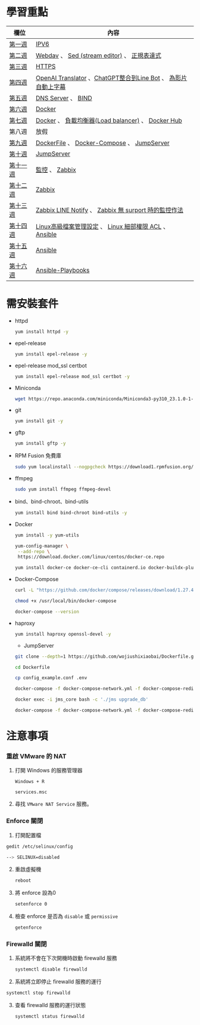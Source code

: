 # 學習重點

| 欄位       | 內容                                                         |
| ---------- | ------------------------------------------------------------ |
| [第一週](https://github.com/Roy-Roo/Note/blob/main/111-2Linux%E7%B3%BB%E7%B5%B1%E8%87%AA%E5%8B%95%E5%8C%96%E9%81%8B%E7%B6%AD/note/week1.md#week-1)     | [IPV6](https://github.com/Roy-Roo/Note/blob/main/111-2Linux%E7%B3%BB%E7%B5%B1%E8%87%AA%E5%8B%95%E5%8C%96%E9%81%8B%E7%B6%AD/note/week1.md#ipv6)                                                       |
| [第二週](https://github.com/Roy-Roo/Note/blob/main/111-2Linux%E7%B3%BB%E7%B5%B1%E8%87%AA%E5%8B%95%E5%8C%96%E9%81%8B%E7%B6%AD/note/week2.md#week-2)     | [Webdav](https://github.com/Roy-Roo/Note/blob/main/111-2Linux%E7%B3%BB%E7%B5%B1%E8%87%AA%E5%8B%95%E5%8C%96%E9%81%8B%E7%B6%AD/note/week2.md#%E6%9E%B6%E8%A8%ADwebdav) 、 [Sed (stream editor)](https://github.com/Roy-Roo/Note/blob/main/111-2Linux%E7%B3%BB%E7%B5%B1%E8%87%AA%E5%8B%95%E5%8C%96%E9%81%8B%E7%B6%AD/note/week2.md#sed-stream-editor) 、 [正規表達式](https://github.com/Roy-Roo/Note/blob/main/111-2Linux%E7%B3%BB%E7%B5%B1%E8%87%AA%E5%8B%95%E5%8C%96%E9%81%8B%E7%B6%AD/note/week2.md#%E6%AD%A3%E8%A6%8F%E8%A1%A8%E9%81%94%E5%BC%8F)                                                           |
| [第三週](https://github.com/Roy-Roo/Note/blob/main/111-2Linux%E7%B3%BB%E7%B5%B1%E8%87%AA%E5%8B%95%E5%8C%96%E9%81%8B%E7%B6%AD/note/week3.md#week-3-%E7%AC%AC%E4%BA%8C%E9%80%B1%E7%A6%AE%E6%8B%9C%E4%B8%80%E6%99%9A%E4%B8%8A%E7%9A%84%E8%A3%9C%E8%AA%B2)     | [HTTPS](https://github.com/Roy-Roo/Note/blob/main/111-2Linux%E7%B3%BB%E7%B5%B1%E8%87%AA%E5%8B%95%E5%8C%96%E9%81%8B%E7%B6%AD/note/week3.md#%E5%BB%BA%E7%AB%8B%E6%86%91%E8%AD%89%E4%B8%A6%E4%B8%94%E9%80%A3%E4%B8%8Ahttps) |
| [第四週](https://github.com/Roy-Roo/Note/blob/main/111-2Linux%E7%B3%BB%E7%B5%B1%E8%87%AA%E5%8B%95%E5%8C%96%E9%81%8B%E7%B6%AD/note/week4.md#week-4)     | [OpenAI Translator](https://github.com/Roy-Roo/Note/blob/main/111-2Linux%E7%B3%BB%E7%B5%B1%E8%87%AA%E5%8B%95%E5%8C%96%E9%81%8B%E7%B6%AD/note/week4.md#openai-translatorchrome%E7%9A%84%E7%BF%BB%E8%AD%AF%E6%93%B4%E5%85%85%E5%8A%9F%E8%83%BD) 、[ChatGPT整合到Line Bot](https://github.com/Roy-Roo/Note/blob/main/111-2Linux%E7%B3%BB%E7%B5%B1%E8%87%AA%E5%8B%95%E5%8C%96%E9%81%8B%E7%B6%AD/note/week4.md#chatgpt%E6%95%B4%E5%90%88%E5%88%B0line-bot) 、 [為影片自動上字幕](https://github.com/Roy-Roo/Note/blob/main/111-2Linux%E7%B3%BB%E7%B5%B1%E8%87%AA%E5%8B%95%E5%8C%96%E9%81%8B%E7%B6%AD/note/week4.md#%E7%82%BA%E5%BD%B1%E7%89%87%E8%87%AA%E5%8B%95%E4%B8%8A%E5%AD%97%E5%B9%95)|
| [第五週](https://github.com/Roy-Roo/Note/blob/main/111-2Linux%E7%B3%BB%E7%B5%B1%E8%87%AA%E5%8B%95%E5%8C%96%E9%81%8B%E7%B6%AD/note/week5.md#week-5)     | [DNS Server](https://github.com/Roy-Roo/Note/blob/main/111-2Linux%E7%B3%BB%E7%B5%B1%E8%87%AA%E5%8B%95%E5%8C%96%E9%81%8B%E7%B6%AD/note/week5.md#dns-server) 、 [BIND](https://github.com/Roy-Roo/Note/blob/main/111-2Linux%E7%B3%BB%E7%B5%B1%E8%87%AA%E5%8B%95%E5%8C%96%E9%81%8B%E7%B6%AD/note/week5.md#%E6%9E%B6%E8%A8%AD%E5%AE%89%E8%A3%9D-bindberkeley-internet-name-domain) |
| [第六週](https://github.com/Roy-Roo/Note/blob/main/111-2Linux%E7%B3%BB%E7%B5%B1%E8%87%AA%E5%8B%95%E5%8C%96%E9%81%8B%E7%B6%AD/note/week6.md#week6)     | [Docker](https://github.com/Roy-Roo/Note/blob/main/111-2Linux%E7%B3%BB%E7%B5%B1%E8%87%AA%E5%8B%95%E5%8C%96%E9%81%8B%E7%B6%AD/note/week6.md#docker) |
| [第七週](https://github.com/Roy-Roo/Note/blob/main/111-2Linux%E7%B3%BB%E7%B5%B1%E8%87%AA%E5%8B%95%E5%8C%96%E9%81%8B%E7%B6%AD/note/week7.md#week7)     | [Docker](https://github.com/Roy-Roo/Note/blob/main/111-2Linux%E7%B3%BB%E7%B5%B1%E8%87%AA%E5%8B%95%E5%8C%96%E9%81%8B%E7%B6%AD/note/week7.md#docker) 、 [負載均衡器(Load balancer)](https://github.com/Roy-Roo/Note/blob/main/111-2Linux%E7%B3%BB%E7%B5%B1%E8%87%AA%E5%8B%95%E5%8C%96%E9%81%8B%E7%B6%AD/note/week7.md#%E8%B2%A0%E8%BC%89%E5%9D%87%E8%A1%A1%E5%99%A8load-balancer)  、 [Docker Hub](https://github.com/Roy-Roo/Note/blob/main/111-2Linux%E7%B3%BB%E7%B5%B1%E8%87%AA%E5%8B%95%E5%8C%96%E9%81%8B%E7%B6%AD/note/week7.md#docker-hub)|
| 第八週     | 放假 |
| [第九週](https://github.com/Roy-Roo/Note/blob/main/111-2Linux%E7%B3%BB%E7%B5%B1%E8%87%AA%E5%8B%95%E5%8C%96%E9%81%8B%E7%B6%AD/note/week9.md)     | [DockerFile](https://github.com/Roy-Roo/Note/blob/main/111-2Linux%E7%B3%BB%E7%B5%B1%E8%87%AA%E5%8B%95%E5%8C%96%E9%81%8B%E7%B6%AD/note/week9.md#dockerfile) 、 [Docker-Compose](https://github.com/Roy-Roo/Note/blob/main/111-2Linux%E7%B3%BB%E7%B5%B1%E8%87%AA%E5%8B%95%E5%8C%96%E9%81%8B%E7%B6%AD/note/week9.md#docker-compose) 、 [JumpServer](https://github.com/Roy-Roo/Note/blob/main/111-2Linux%E7%B3%BB%E7%B5%B1%E8%87%AA%E5%8B%95%E5%8C%96%E9%81%8B%E7%B6%AD/note/week9.md#jumpserver) |
| [第十週](https://github.com/Roy-Roo/Note/blob/main/111-2Linux%E7%B3%BB%E7%B5%B1%E8%87%AA%E5%8B%95%E5%8C%96%E9%81%8B%E7%B6%AD/note/week10.md#week10)     | [JumpServer](https://github.com/Roy-Roo/Note/blob/main/111-2Linux%E7%B3%BB%E7%B5%B1%E8%87%AA%E5%8B%95%E5%8C%96%E9%81%8B%E7%B6%AD/note/week10.md#jumpserver) |
| [第十一週](https://github.com/Roy-Roo/Note/blob/main/111-2Linux%E7%B3%BB%E7%B5%B1%E8%87%AA%E5%8B%95%E5%8C%96%E9%81%8B%E7%B6%AD/note/week11.md)     | [監控](https://github.com/Roy-Roo/Note/blob/main/111-2Linux%E7%B3%BB%E7%B5%B1%E8%87%AA%E5%8B%95%E5%8C%96%E9%81%8B%E7%B6%AD/note/week11.md#%E7%9B%A3%E6%8E%A7) 、 [Zabbix](https://github.com/Roy-Roo/Note/blob/main/111-2Linux%E7%B3%BB%E7%B5%B1%E8%87%AA%E5%8B%95%E5%8C%96%E9%81%8B%E7%B6%AD/note/week11.md#zabbix) |
| [第十二週](https://github.com/Roy-Roo/Note/blob/main/111-2Linux%E7%B3%BB%E7%B5%B1%E8%87%AA%E5%8B%95%E5%8C%96%E9%81%8B%E7%B6%AD/note/week12.md)     | [Zabbix](https://github.com/Roy-Roo/Note/blob/main/111-2Linux%E7%B3%BB%E7%B5%B1%E8%87%AA%E5%8B%95%E5%8C%96%E9%81%8B%E7%B6%AD/note/week12.md#zabbix) |
| [第十三週](https://github.com/Roy-Roo/Note/blob/main/111-2Linux%E7%B3%BB%E7%B5%B1%E8%87%AA%E5%8B%95%E5%8C%96%E9%81%8B%E7%B6%AD/note/week13.md)     | [Zabbix LINE Notify](https://github.com/Roy-Roo/Note/blob/main/111-2Linux%E7%B3%BB%E7%B5%B1%E8%87%AA%E5%8B%95%E5%8C%96%E9%81%8B%E7%B6%AD/note/week13.md#zabbix-line-notify) 、 [Zabbix 無 surport 時的監控作法](https://github.com/Roy-Roo/Note/blob/main/111-2Linux%E7%B3%BB%E7%B5%B1%E8%87%AA%E5%8B%95%E5%8C%96%E9%81%8B%E7%B6%AD/note/week13.md#zabbix-%E7%84%A1-surport-%E6%99%82%E7%9A%84%E7%9B%A3%E6%8E%A7%E4%BD%9C%E6%B3%95) |
| [第十四週](https://github.com/Roy-Roo/Note/blob/main/111-2Linux%E7%B3%BB%E7%B5%B1%E8%87%AA%E5%8B%95%E5%8C%96%E9%81%8B%E7%B6%AD/note/week14.md)    | [Linux高級檔案管理設定](https://github.com/Roy-Roo/Note/blob/main/111-2Linux%E7%B3%BB%E7%B5%B1%E8%87%AA%E5%8B%95%E5%8C%96%E9%81%8B%E7%B6%AD/note/week14.md#linux%E9%AB%98%E7%B4%9A%E6%AA%94%E6%A1%88%E7%AE%A1%E7%90%86%E8%A8%AD%E5%AE%9A) 、 [Linux 細部權限 ACL](https://github.com/Roy-Roo/Note/blob/main/111-2Linux%E7%B3%BB%E7%B5%B1%E8%87%AA%E5%8B%95%E5%8C%96%E9%81%8B%E7%B6%AD/note/week14.md#linux-%E7%B4%B0%E9%83%A8%E6%AC%8A%E9%99%90-acl) 、 [Ansible](https://github.com/Roy-Roo/Note/blob/main/111-2Linux%E7%B3%BB%E7%B5%B1%E8%87%AA%E5%8B%95%E5%8C%96%E9%81%8B%E7%B6%AD/note/week14.md#ansible) |
| [第十五週](https://github.com/Roy-Roo/Note/blob/main/111-2Linux%E7%B3%BB%E7%B5%B1%E8%87%AA%E5%8B%95%E5%8C%96%E9%81%8B%E7%B6%AD/note/week15.md)     | [Ansible](https://github.com/Roy-Roo/Note/blob/main/111-2Linux%E7%B3%BB%E7%B5%B1%E8%87%AA%E5%8B%95%E5%8C%96%E9%81%8B%E7%B6%AD/note/week15.md#ansible) |
| [第十六週](https://github.com/Roy-Roo/Note/blob/main/111-2Linux%E7%B3%BB%E7%B5%B1%E8%87%AA%E5%8B%95%E5%8C%96%E9%81%8B%E7%B6%AD/note/week16.md)     | [Ansible-Playbooks](https://github.com/Roy-Roo/Note/blob/main/111-2Linux%E7%B3%BB%E7%B5%B1%E8%87%AA%E5%8B%95%E5%8C%96%E9%81%8B%E7%B6%AD/note/week16.md#ansible-playbooks) |

# 需安裝套件

* httpd

   ```sh
   yum install httpd -y
   ```

* epel-release

   ```sh
   yum install epel-release -y
   ```

* epel-release mod_ssl certbot

   ```sh
   yum install epel-release mod_ssl certbot -y
   ```
   
* Miniconda

   ```sh
   wget https://repo.anaconda.com/miniconda/Miniconda3-py310_23.1.0-1-Linux-x86_64.sh
   ```
   
* git

   ```sh
   yum install git -y
   ```
   
* gftp

   ```sh
   yum install gftp -y
   ```
   
* RPM Fusion 免費庫

   ```sh
   sudo yum localinstall --nogpgcheck https://download1.rpmfusion.org/free/el/rpmfusion-free-release-7.noarch.rpm
   ```
   
* ffmpeg

   ```sh
   sudo yum install ffmpeg ffmpeg-devel
   ```   
   
* bind、bind-chroot、bind-utils 

   ```sh
   yum install bind bind-chroot bind-utils -y
   ```
      
* Docker

   ```sh
   yum install -y yum-utils
   ```
   ```sh
   yum-config-manager \
    --add-repo \
    https://download.docker.com/linux/centos/docker-ce.repo
   ``` 
   ```sh
   yum install docker-ce docker-ce-cli containerd.io docker-buildx-plugin docker-compose-plugin -y
   ```   
   
* Docker-Compose

   ```sh
   curl -L "https://github.com/docker/compose/releases/download/1.27.4/docker-compose-$(uname -s)-$(uname -m)" -o /usr/local/bin/docker-compose
   ```
   ```sh
   chmod +x /usr/local/bin/docker-compose
   ``` 
   ```sh
   docker-compose --version
   ```  
   
* haproxy

   ```sh
   yum install haproxy openssl-devel -y
   ```  
   
   * JumpServer

   ```sh
   git clone --depth=1 https://github.com/wojiushixiaobai/Dockerfile.git
   ```  
   ```sh
   cd Dockerfile
   ```  
   ```sh
   cp config_example.conf .env
   ```
   ```sh
   docker-compose -f docker-compose-network.yml -f docker-compose-redis.yml -f docker-compose-mariadb.yml -f docker-compose-init-db.yml up -d
   ```  
   ```sh
   docker exec -i jms_core bash -c './jms upgrade_db'
   ```  
   ```sh
   docker-compose -f docker-compose-network.yml -f docker-compose-redis.yml -f docker-compose-mariadb.yml -f docker-compose.yml up -d
   ```  
   

# 注意事項



### 重啟 VMware 的 NAT



1. 打開 Windows 的服務管理器

   ```
   Windows + R
   ```

   ```
   services.msc
   ```

2. 尋找 `VMware NAT Service` 服務。



### Enforce 關閉



1.  打開配置檔

   ```sh
   gedit /etc/selinux/config
   ```

   ```sh
   --> SELINUX=disabled
   ```

2. 重啟虛擬機

   ```sh
   reboot
   ```

3. 將 enforce 設為0

   ```sh
   setenforce 0 
   ```

4. 檢查 enforce 是否為 `disable` 或 `permissive` 

   ```sh
   getenforce
   ```



### Firewalld 關閉



1. 系統將不會在下次開機時啟動 firewalld 服務

    ```sh
    systemctl disable firewalld
    ```

2.  系統將立即停止 firewalld 服務的運行

   ```sh
   systemctl stop firewalld
   ```

3. 查看 firewalld 服務的運行狀態

   ```sh
   systemctl status firewalld
   ```

   

